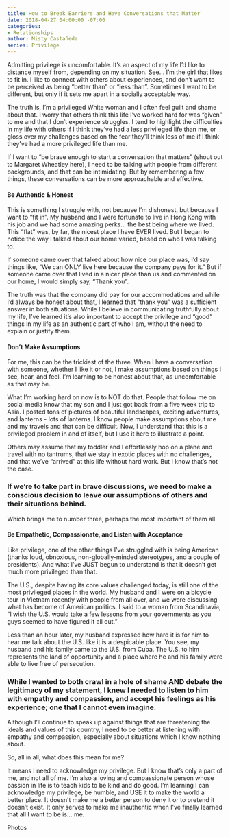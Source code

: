 ```yaml
---
title: How to Break Barriers and Have Conversations that Matter
date: 2018-04-27 04:00:00 -07:00
categories:
- Relationships
author: Misty Castañeda
series: Privilege
---
```


Admitting privilege is uncomfortable. It’s an aspect of my life I’d like to distance myself from, depending on my situation. See… I’m the girl that likes to fit in. I like to connect with others about experiences, and don’t want to be perceived as being “better than” or “less than”. Sometimes I want to be different, but only if it sets me apart in a socially acceptable way.  

The truth is, I’m a privileged White woman and I often feel guilt and shame about that. I worry that others think this life I’ve worked hard for was “given” to me and that I don’t experience struggles. I tend to highlight the difficulties in my life with others if I think they’ve had a less privileged life than me, or gloss over my challenges based on the fear they’ll think less of me if I think they’ve had a more privileged life than me.  

If I want to “be brave enough to start a conversation that matters” (shout out to Margaret Wheatley here), I need to be talking with people from different backgrounds, and that can be intimidating. But by remembering a few things, these conversations can be more approachable and effective.

#### Be Authentic & Honest

This is something I struggle with, not because I’m dishonest, but because I want to “fit in”. My husband and I were fortunate to live in Hong Kong with his job and we had some amazing perks… the best being where we lived. This “flat” was, by far, the nicest place I have EVER lived. But I began to notice the way I talked about our home varied, based on who I was talking to.  

If someone came over that talked about how nice our place was, I’d say things like, “We can ONLY live here because the company pays for it.” But if someone came over that lived in a nicer place than us and commented on our home, I would simply say, “Thank you”.

The truth was that the company did pay for our accommodations and while I’d always be honest about that, I learned that “thank you” was a sufficient answer in both situations. While I believe in communicating truthfully about my life, I’ve learned it’s also important to accept the privilege and “good” things in my life as an authentic part of who I am, without the need to explain or justify them.

#### Don’t Make Assumptions

For me, this can be the trickiest of the three. When I have a conversation with someone, whether I like it or not, I make assumptions based on things I see, hear, and feel. I’m learning to be honest about that, as uncomfortable as that may be. 

What I’m working hard on now is to NOT do that. People that follow me on social media know that my son and I just got back from a five week trip to Asia. I posted tons of pictures of beautiful landscapes, exciting adventures, and lanterns - lots of lanterns. I know people make assumptions about me and my travels and that can be difficult. Now, I understand that this is a privileged problem in and of itself, but I use it here to illustrate a point. 
 
Others may assume that my toddler and I effortlessly hop on a plane and travel with no tantrums, that we stay in exotic places with no challenges, and that we’ve “arrived” at this life without hard work.  But I know that’s not the case.

### If we’re to take part in brave discussions, we need to make a conscious decision to leave our assumptions of others and their situations behind. 

Which brings me to number three, perhaps the most important of them all.

#### Be Empathetic, Compassionate, and Listen with Acceptance

Like privilege, one of the other things I’ve struggled with is being American (thanks loud, obnoxious, non-globally-minded stereotypes, and a couple of presidents). And what I’ve JUST begun to understand is that it doesn’t get much more privileged than that.

The U.S., despite having its core values challenged today, is still one of the most privileged places in the world. My husband and I were on a bicycle tour in Vietnam recently with people from all over, and we were discussing what has become of American politics. I said to a woman from Scandinavia, “I wish the U.S. would take a few lessons from your governments as you guys seemed to have figured it all out.” 

Less than an hour later, my husband expressed how hard it is for him to hear me talk about the U.S. like it is a despicable place. You see, my husband and his family came to the U.S. from Cuba. The U.S. to him represents the land of opportunity and a place where he and his family were able to live free of persecution. 

### While I wanted to both crawl in a hole of shame AND debate the legitimacy of my statement, I knew I needed to listen to him with empathy and compassion, and accept his feelings as his experience; one that I cannot even imagine.

Although I’ll continue to speak up against things that are threatening the ideals and values of this country, I need to be better at listening with empathy and compassion, especially about situations which I know nothing about.

So, all in all, what does this mean for me? 

It means I need to acknowledge my privilege. But I know that’s only a part of me, and not all of me. I’m also a loving and compassionate person whose passion in life is to teach kids to be kind and do good. I’m learning I can acknowledge my privilege, be humble, and USE it to make the world a better place. It doesn’t make me a better person to deny it or to pretend it doesn’t exist. It only serves to make me inauthentic when I’ve finally learned that all I want to be is… me.

Photos